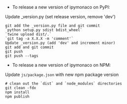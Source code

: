 - To release a new version of ipymonaco on PyPI:

Update _version.py (set release version, remove 'dev')

```
git add the _version.py file and git commit
`python setup.py sdist bdist_wheel`
`twine upload dist/.`
`git tag -a X.X.X -m 'comment'`
Update _version.py (add 'dev' and increment minor)
git add and git commit
git push
git push --tags
```

- To release a new version of ipymonaco on NPM:

Update `js/package.json` with new npm package version

```
# clean out the `dist` and `node_modules` directories
git clean -fdx
npm install
npm publish
```